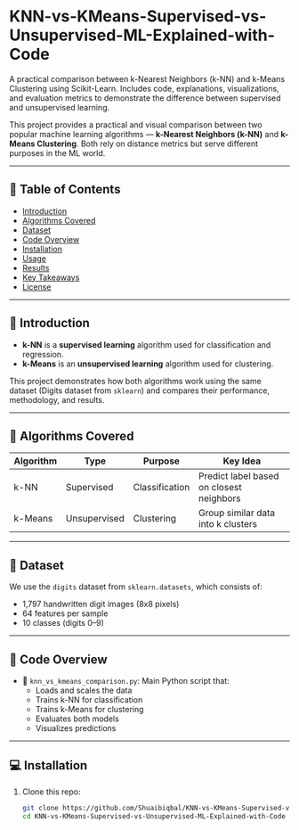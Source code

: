 # KNN-vs-KMeans-Supervised-vs-Unsupervised-ML-Explained-with-Code
A practical comparison between k-Nearest Neighbors (k-NN) and k-Means Clustering using Scikit-Learn. Includes code, explanations, visualizations, and evaluation metrics to demonstrate the difference between supervised and unsupervised learning.

This project provides a practical and visual comparison between two popular machine learning algorithms — **k-Nearest Neighbors (k-NN)** and **k-Means Clustering**. Both rely on distance metrics but serve different purposes in the ML world.

---

## 📌 Table of Contents

- [Introduction](#introduction)
- [Algorithms Covered](#algorithms-covered)
- [Dataset](#dataset)
- [Code Overview](#code-overview)
- [Installation](#installation)
- [Usage](#usage)
- [Results](#results)
- [Key Takeaways](#key-takeaways)
- [License](#license)

---

## 🧠 Introduction

- **k-NN** is a **supervised learning** algorithm used for classification and regression.
- **k-Means** is an **unsupervised learning** algorithm used for clustering.

This project demonstrates how both algorithms work using the same dataset (Digits dataset from `sklearn`) and compares their performance, methodology, and results.

---

## 📘 Algorithms Covered

| Algorithm   | Type              | Purpose            | Key Idea                                   |
|-------------|-------------------|--------------------|--------------------------------------------|
| k-NN        | Supervised        | Classification     | Predict label based on closest neighbors   |
| k-Means     | Unsupervised      | Clustering         | Group similar data into k clusters         |

---

## 📂 Dataset

We use the `digits` dataset from `sklearn.datasets`, which consists of:
- 1,797 handwritten digit images (8x8 pixels)
- 64 features per sample
- 10 classes (digits 0–9)

---

## 🧾 Code Overview

- 📁 `knn_vs_kmeans_comparison.py`: Main Python script that:
  - Loads and scales the data
  - Trains k-NN for classification
  - Trains k-Means for clustering
  - Evaluates both models
  - Visualizes predictions

---

## 💻 Installation

1. Clone this repo:
   ```bash
   git clone https://github.com/Shuaibiqbal/KNN-vs-KMeans-Supervised-vs-Unsupervised-ML-Explained-with-Code
   cd KNN-vs-KMeans-Supervised-vs-Unsupervised-ML-Explained-with-Code

